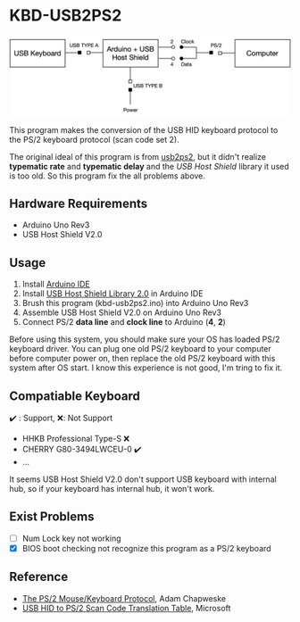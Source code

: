 # KBD-USB2PS2

![kbd-usb2ps2](kbd-usb2ps2.png)

This program makes the conversion of the USB HID keyboard protocol to the PS/2 keyboard protocol (scan code set 2).

The original ideal of this program is from [usb2ps2](https://github.com/limao693/usb2ps2), but it didn't realize **typematic rate** and  **typematic delay** and the *USB Host Shield* library it used is too old. So this program fix the all problems above.

## Hardware Requirements

* Arduino Uno Rev3
* USB Host Shield V2.0

## Usage

1. Install [Arduino IDE](https://www.arduino.cc/en/Main/Software)
2. Install [USB Host Shield Library 2.0](https://github.com/felis/USB_Host_Shield_2.0) in Arduino IDE
3. Brush this program (kbd-usb2ps2.ino) into Arduino Uno Rev3
4. Assemble USB Host Shield V2.0 on Arduino Uno Rev3
5. Connect PS/2 **data line** and **clock line** to Arduino (**4**, **2**)

Before using this system, you should make sure your OS has loaded PS/2 keyboard driver. You can plug one old PS/2 keyboard to your computer before computer power on, then replace the old PS/2 keyboard with this system after OS start. I know this experience is not good, I'm tring to fix it.

## Compatiable Keyboard

✔️ : Support, ❌: Not Support

* HHKB Professional Type-S ❌
* CHERRY G80-3494LWCEU-0 ✔️
* ...

It seems USB Host Shield V2.0 don't support USB keyboard with internal hub, so if your keyboard has internal hub, it won't work.

## Exist Problems

* [ ] Num Lock key not working
* [x] BIOS boot checking not recognize this program as a PS/2 keyboard

## Reference

* [The PS/2 Mouse/Keyboard Protocol](https://www.avrfreaks.net/sites/default/files/PS2%20Keyboard.pdf), Adam Chapweske
* [USB HID to PS/2 Scan Code Translation Table](https://download.microsoft.com/download/1/6/1/161ba512-40e2-4cc9-843a-923143f3456c/translate.pdf), Microsoft
